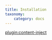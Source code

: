 ```yaml
---
title: Installation
taxonomy:
    category: docs
---
```


[plugin:content-inject](/_partials/installation)
